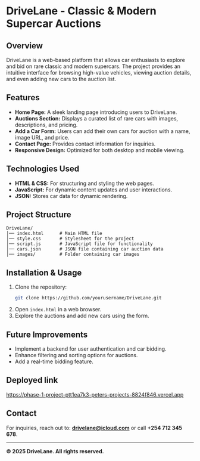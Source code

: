 # DriveLane - Classic & Modern Supercar Auctions

## Overview
DriveLane is a web-based platform that allows car enthusiasts to explore and bid on rare classic and modern supercars. The project provides an intuitive interface for browsing high-value vehicles, viewing auction details, and even adding new cars to the auction list.

## Features
- **Home Page:** A sleek landing page introducing users to DriveLane.
- **Auctions Section:** Displays a curated list of rare cars with images, descriptions, and pricing.
- **Add a Car Form:** Users can add their own cars for auction with a name, image URL, and price.
- **Contact Page:** Provides contact information for inquiries.
- **Responsive Design:** Optimized for both desktop and mobile viewing.

## Technologies Used
- **HTML & CSS:** For structuring and styling the web pages.
- **JavaScript:** For dynamic content updates and user interactions.
- **JSON:** Stores car data for dynamic rendering.

## Project Structure
```
DriveLane/
│── index.html      # Main HTML file
│── style.css       # Stylesheet for the project
│── script.js       # JavaScript file for functionality
│── cars.json       # JSON file containing car auction data
│── images/         # Folder containing car images
```

## Installation & Usage
1. Clone the repository:
   ```sh
   git clone https://github.com/yourusername/DriveLane.git
   ```
2. Open `index.html` in a web browser.
3. Explore the auctions and add new cars using the form.

## Future Improvements
- Implement a backend for user authentication and car bidding.
- Enhance filtering and sorting options for auctions.
- Add a real-time bidding feature.

## Deployed link
   https://phase-1-project-ptt1ea7k3-peters-projects-8824f846.vercel.app
  

## Contact
For inquiries, reach out to: **drivelane@icloud.com** or call **+254 712 345 678**.

---
**&copy; 2025 DriveLane. All rights reserved.**


